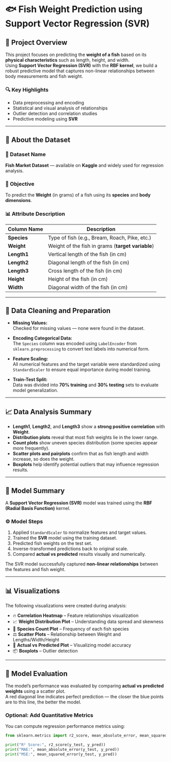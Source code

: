 # 🐟 Fish Weight Prediction using Support Vector Regression (SVR)

## 📘 Project Overview
This project focuses on predicting the **weight of a fish** based on its **physical characteristics** such as length, height, and width.  
Using **Support Vector Regression (SVR)** with the **RBF kernel**, we build a robust predictive model that captures non-linear relationships between body measurements and fish weight.

### 🔍 Key Highlights
- Data preprocessing and encoding  
- Statistical and visual analysis of relationships  
- Outlier detection and correlation studies  
- Predictive modeling using **SVR**

---

## 🧩 About the Dataset

### 📂 Dataset Name
**Fish Market Dataset** — available on **Kaggle** and widely used for regression analysis.

### 🧠 Objective
To predict the **Weight** (in grams) of a fish using its **species** and **body dimensions**.

### 📊 Attribute Description

| Column Name | Description |
|--------------|-------------|
| **Species** | Type of fish (e.g., Bream, Roach, Pike, etc.) |
| **Weight** | Weight of the fish in grams (**target variable**) |
| **Length1** | Vertical length of the fish (in cm) |
| **Length2** | Diagonal length of the fish (in cm) |
| **Length3** | Cross length of the fish (in cm) |
| **Height** | Height of the fish (in cm) |
| **Width** | Diagonal width of the fish (in cm) |

---

## 🧹 Data Cleaning and Preparation

- **Missing Values:**  
  Checked for missing values — none were found in the dataset.  

- **Encoding Categorical Data:**  
  The `Species` column was encoded using `LabelEncoder` from `sklearn.preprocessing` to convert text labels into numerical form.  

- **Feature Scaling:**  
  All numerical features and the target variable were standardized using `StandardScaler` to ensure equal importance during model training.  

- **Train-Test Split:**  
  Data was divided into **70% training** and **30% testing** sets to evaluate model generalization.

---

## 📈 Data Analysis Summary

- **Length1**, **Length2**, and **Length3** show a **strong positive correlation** with **Weight**.  
- **Distribution plots** reveal that most fish weights lie in the lower range.  
- **Count plots** show uneven species distribution (some species appear more frequently).  
- **Scatter plots and pairplots** confirm that as fish length and width increase, so does the weight.  
- **Boxplots** help identify potential outliers that may influence regression results.

---

## 🔬 Model Summary

A **Support Vector Regression (SVR)** model was trained using the **RBF (Radial Basis Function)** kernel.

### ⚙️ Model Steps
1. Applied `StandardScaler` to normalize features and target values.  
2. Trained the **SVR** model using the training dataset.  
3. Predicted fish weights on the test set.  
4. Inverse-transformed predictions back to original scale.  
5. Compared **actual vs predicted** results visually and numerically.

The SVR model successfully captured **non-linear relationships** between the features and fish weight.

---

## 📊 Visualizations

The following visualizations were created during analysis:

- 🔥 **Correlation Heatmap** – Feature relationships visualization  
- 📈 **Weight Distribution Plot** – Understanding data spread and skewness  
- 🐠 **Species Count Plot** – Frequency of each fish species  
- ⚖️ **Scatter Plots** – Relationship between Weight and Lengths/Width/Height  
- 🎯 **Actual vs Predicted Plot** – Visualizing model accuracy  
- 📦 **Boxplots** – Outlier detection  

---

## 🧮 Model Evaluation

The model’s performance was evaluated by comparing **actual vs predicted weights** using a scatter plot.  
A red diagonal line indicates perfect prediction — the closer the blue points are to this line, the better the model.

### Optional: Add Quantitative Metrics
You can compute regression performance metrics using:

```python
from sklearn.metrics import r2_score, mean_absolute_error, mean_squared_error

print("R² Score:", r2_score(y_test, y_pred))
print("MAE:", mean_absolute_error(y_test, y_pred))
print("MSE:", mean_squared_error(y_test, y_pred))
